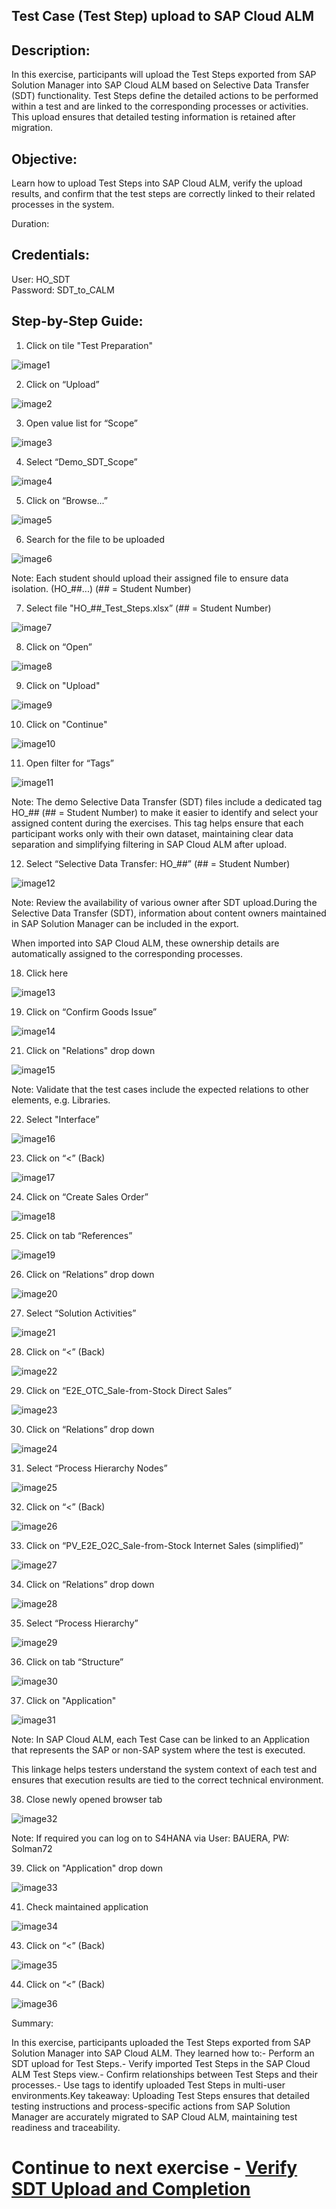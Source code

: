 ## Test Case (Test Step) upload to SAP Cloud ALM

## Description:

In this exercise, participants will upload the Test Steps exported from SAP Solution Manager into SAP Cloud ALM based on Selective Data Transfer (SDT) functionality. Test Steps define the detailed actions to be performed within a test and are linked to the corresponding processes or activities. This upload ensures that detailed testing information is retained after migration.

## Objective:

Learn how to upload Test Steps into SAP Cloud ALM, verify the upload results, and confirm that the test steps are correctly linked to their related processes in the system.

Duration:

## Credentials:

User: HO_SDT<br>
Password: SDT_to_CALM

## Step-by-Step Guide:

1. Click on tile "Test Preparation"

![image1](Images/image1.png)

2. Click on “Upload”

![image2](Images/image2.png)

3. Open value list for “Scope”

![image3](Images/image3.png)

4. Select “Demo\_SDT\_Scope”

![image4](Images/image4.png)

5. Click on “Browse...”

![image5](Images/image5.png)

6. Search for the file to be uploaded

![image6](Images/image6.png)

Note: Each student should upload their assigned file to ensure data isolation. (HO\_##...) (## = Student Number)

7. Select file "HO\_##\_Test\_Steps.xlsx” (## = Student Number)

![image7](Images/image7.png)

8. Click on “Open”

![image8](Images/image8.png)

9. Click on "Upload"

![image9](Images/image9.png)

10. Click on "Continue"

![image10](Images/image10.png)

11. Open filter for “Tags”

![image11](Images/image11.png)

Note: The demo Selective Data Transfer (SDT) files include a dedicated tag HO\_## (## = Student Number) to make it easier to identify and select your assigned content during the exercises. This tag helps ensure that each participant works only with their own dataset, maintaining clear data separation and simplifying filtering in SAP Cloud ALM after upload.

12. Select “Selective Data Transfer: HO\_##” (## = Student Number)

![image12](Images/image12.png)

Note: Review the availability of various owner after SDT upload.During the Selective Data Transfer (SDT), information about content owners maintained in SAP Solution Manager can be included in the export.

When imported into SAP Cloud ALM, these ownership details are automatically assigned to the corresponding processes.

18. Click here

![image13](Images/image13.png)

19. Click on “Confirm Goods Issue”

![image14](Images/image14.png)

21. Click on "Relations" drop down

![image15](Images/image15.png)

Note: Validate that the test cases include the expected relations to other elements, e.g. Libraries.

22. Select "Interface”

![image16](Images/image16.png)

23. Click on “<” (Back)

![image17](Images/image17.png)

24. Click on “Create Sales Order”

![image18](Images/image18.png)

25. Click on tab “References”

![image19](Images/image19.png)

26. Click on “Relations” drop down

![image20](Images/image20.png)

27. Select “Solution Activities”

![image21](Images/image21.png)

28. Click on “<” (Back)

![image22](Images/image22.png)

29. Click on “E2E\_OTC\_Sale-from-Stock Direct Sales”

![image23](Images/image23.png)

30. Click on “Relations” drop down

![image24](Images/image24.png)

31. Select “Process Hierarchy Nodes”

![image25](Images/image25.png)

32. Click on “<” (Back)

![image26](Images/image26.png)

33. Click on “PV\_E2E\_O2C\_Sale-from-Stock Internet Sales (simplified)”

![image27](Images/image27.png)

34. Click on “Relations” drop down

![image28](Images/image28.png)

35. Select “Process Hierarchy”

![image29](Images/image29.png)

36. Click on tab “Structure”

![image30](Images/image30.png)

37. Click on "Application"

![image31](Images/image31.png)

Note: In SAP Cloud ALM, each Test Case can be linked to an Application that represents the SAP or non-SAP system where the test is executed.

This linkage helps testers understand the system context of each test and ensures that execution results are tied to the correct technical environment.

38. Close newly opened browser tab

![image32](Images/image32.png)

Note: If required you can log on to S4HANA via User: BAUERA, PW: Solman72

39. Click on "Application" drop down

![image33](Images/image33.png)

41. Check maintained application

![image34](Images/image34.png)

43. Click on “<” (Back)

![image35](Images/image35.png)

44. Click on “<” (Back)

![image36](Images/image36.png)

Summary:

In this exercise, participants uploaded the Test Steps exported from SAP Solution Manager into SAP Cloud ALM. They learned how to:- Perform an SDT upload for Test Steps.- Verify imported Test Steps in the SAP Cloud ALM Test Steps view.- Confirm relationships between Test Steps and their processes.- Use tags to identify uploaded Test Steps in multi-user environments.Key takeaway: Uploading Test Steps ensures that detailed testing instructions and process-specific actions from SAP Solution Manager are accurately migrated to SAP Cloud ALM, maintaining test readiness and traceability.

# Continue to next exercise - [Verify SDT Upload and Completion](../SDT_VERIFY_PHA/SDT_VERIFY_PHA.md)
